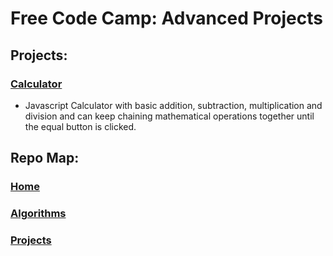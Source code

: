# Free Code Camp: Advanced Projects
## Projects:
### [Calculator](calculator)
  * Javascript Calculator with basic addition, subtraction, multiplication and division and can keep chaining mathematical operations together until the equal button is clicked.

## Repo Map:
### [Home](https://github.com/bddowningjennings-dev/free-code-camp)
### [Algorithms](https://github.com/bddowningjennings-dev/free-code-camp/tree/master/algorithms)
### [Projects](..)